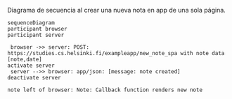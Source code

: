 Diagrama de secuencia al crear una nueva nota en app de una sola página.

```mermaid
sequenceDiagram
participant browser
participant server

 browser ->> server: POST: https://studies.cs.helsinki.fi/exampleapp/new_note_spa with note data [note,date]
activate server
 server -->> browser: app/json: [message: note created]
deactivate server

note left of browser: Note: Callback function renders new note

```

